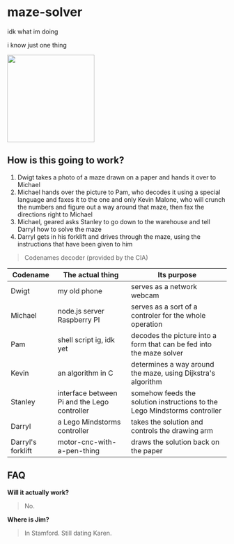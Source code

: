 # maze-solver
idk what im doing

i know just one thing

<img height="200" src="https://media2.giphy.com/media/p86JeMrz8HLJLjNHcC/giphy.gif?cid=ecf05e47iqb7fn9qhqi9iz8bttiu1kvuabhrdo0w767b2hf1&rid=giphy.gif&ct=g">

## How is this going to work?
1. Dwigt takes a photo of a maze drawn on a paper and hands it over to Michael
2. Michael hands over the picture to Pam, who decodes it using a special language and faxes it to the one and only Kevin Malone, who will crunch the numbers and figure out a way around that maze, then fax the directions right to Michael
3. Michael, geared  asks Stanley to go down to the warehouse and tell Darryl how to solve the maze
4. Darryl gets in his forklift and drives through the maze, using the instructions that have been given to him

> Codenames decoder (provided by the CIA)

|Codename|The actual thing|Its purpose|
|---|---|---|
|Dwigt|my old phone|serves as a network webcam|
|Michael|node.js server Raspberry PI|serves as a sort of a controler for the whole operation|
|Pam|shell script ig, idk yet|decodes the picture into a form that can be fed into the maze solver|
|Kevin|an algorithm in C|determines a way around the maze, using Dijkstra's algorithm|
|Stanley|interface between Pi and the Lego controller|somehow feeds the solution instructions to the Lego Mindstorms controller|
|Darryl|a Lego Mindstorms controller|takes the solution and controls the drawing arm|
|Darryl's forklift|motor-cnc-with-a-pen-thing|draws the solution back on the paper|

## FAQ
**Will it actually work?**

> No.

**Where is Jim?**

> In Stamford. Still dating Karen.
